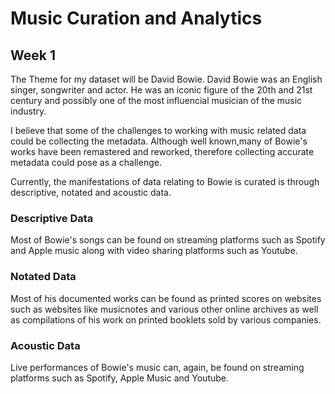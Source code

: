 # Music Curation and Analytics
## Week 1
The Theme for my dataset will be David Bowie. David Bowie was an English singer, songwriter and actor. He was an iconic figure of the 20th and 21st century and possibly one of the most influencial musician of the music industry. 

I believe that some of the challenges to working with music related data could be collecting the metadata. Although well known,many of Bowie's works have been remastered and reworked, therefore collecting accurate metadata could pose as a challenge. 

Currently, the manifestations of data relating to Bowie is curated is through descriptive, notated and acoustic data.

### Descriptive Data
Most of Bowie's songs can be found on streaming platforms such as Spotify and Apple music along with video sharing platforms such as Youtube. 
### Notated Data
Most of his documented works can be found as printed scores on websites such as websites like musicnotes and various other online archives as well as compilations of his work on printed booklets sold by various companies. 
### Acoustic Data
Live performances of Bowie's music can, again, be found on streaming platforms such as Spotify, Apple Music and Youtube. 
